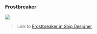 ### Frostbreaker

![](https://i.imgur.com/MRdCXz0.jpg)

> Link to [Frostbreaker in Ship Designer](https://www.swnfreebooter.net/starshipDesigner/DOefjLYWNp812UH0Tqic)